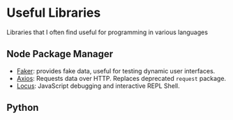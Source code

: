 # Useful Libraries
Libraries that I often find useful for programming in various languages


## Node Package Manager
- [Faker](https://www.npmjs.com/package/faker): provides fake data, useful for testing dynamic user interfaces.
- [Axios](https://www.npmjs.com/package/axios): Requests data over HTTP. Replaces deprecated `request` package.
- [Locus](https://www.npmjs.com/package/locus): JavaScript debugging and interactive REPL Shell.



## Python
